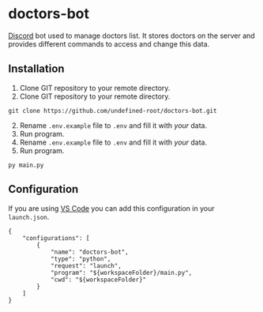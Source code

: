# doctors-bot

[Discord](https://discord.com) bot used to manage doctors list. It stores doctors on the server and provides different commands to access and change this data.

## Installation
1. Clone GIT repository to your remote directory.
1. Clone GIT repository to your remote directory.
```
git clone https://github.com/undefined-root/doctors-bot.git
```
2. Rename `.env.example` file to `.env` and fill it with _your_ data.
3. Run program.
2. Rename `.env.example` file to `.env` and fill it with _your_ data.
3. Run program.
```
py main.py
```

## Configuration
If you are using [VS Code](https://code.visualstudio.com) you can add this configuration in your `launch.json`.
```
{
	"configurations": [
		{
			"name": "doctors-bot",
			"type": "python",
			"request": "launch",
			"program": "${workspaceFolder}/main.py",
			"cwd": "${workspaceFolder}"
		}
	]
}
```